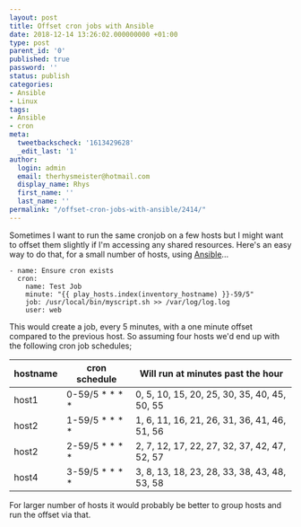 ```yaml
---
layout: post
title: Offset cron jobs with Ansible
date: 2018-12-14 13:26:02.000000000 +01:00
type: post
parent_id: '0'
published: true
password: ''
status: publish
categories:
- Ansible
- Linux
tags:
- Ansible
- cron
meta:
  tweetbackscheck: '1613429628'
  _edit_last: '1'
author:
  login: admin
  email: therhysmeister@hotmail.com
  display_name: Rhys
  first_name: ''
  last_name: ''
permalink: "/offset-cron-jobs-with-ansible/2414/"
---
```

Sometimes I want to run the same cronjob on a few hosts but I might want to offset them slightly if I'm accessing any shared resources. Here's an easy way to do that, for a small number of hosts, using [Ansible](https://www.ansible.com/)...

```
- name: Ensure cron exists
  cron:
    name: Test Job
    minute: "{{ play_hosts.index(inventory_hostname) }}-59/5"
    job: /usr/local/bin/myscript.sh >> /var/log/log.log
    user: web
```

This would create a job, every 5 minutes, with a one minute offset compared to the previous host. So assuming four hosts we'd end up with the following cron job schedules;

| hostname | cron schedule | Will run at minutes past the hour |
| --- | --- | --- |
| host1 | 0-59/5 \* \* \* \* | 0, 5, 10, 15, 20, 25, 30, 35, 40, 45, 50, 55 |
| host2 | 1-59/5 \* \* \* \* | 1, 6, 11, 16, 21, 26, 31, 36, 41, 46, 51, 56 |
| host2 | 2-59/5 \* \* \* \* | 2, 7, 12, 17, 22, 27, 32, 37, 42, 47, 52, 57 |
| host4 | 3-59/5 \* \* \* \* | 3, 8, 13, 18, 23, 28, 33, 38, 43, 48, 53, 58 |

For larger number of hosts it would probably be better to group hosts and run the offset via that.

